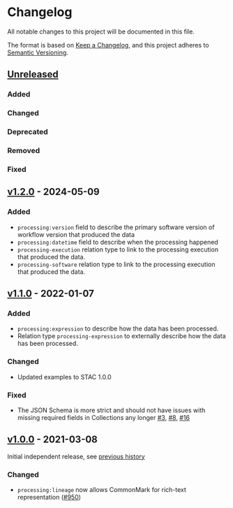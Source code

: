 # Changelog
All notable changes to this project will be documented in this file.

The format is based on [Keep a Changelog](https://keepachangelog.com/en/1.0.0/),
and this project adheres to [Semantic Versioning](https://semver.org/spec/v2.0.0.html).

## [Unreleased]

### Added

### Changed

### Deprecated

### Removed

### Fixed

## [v1.2.0] - 2024-05-09

### Added

- `processing:version` field to describe the primary software version of workflow version that produced the data
- `processing:datetime` field to describe when the processing happened
- `processing-execution` relation type to link to the processing execution that produced the data.
- `processing-software` relation type to link to the processing execution that produced the data.

## [v1.1.0] - 2022-01-07

### Added

- `processing:expression` to describe how the data has been processed.
- Relation type `processing-expression` to externally describe how the data has been processed.

### Changed

- Updated examples to STAC 1.0.0

### Fixed

- The JSON Schema is more strict and should not have issues with missing required fields in Collections any longer [#3](https://github.com/stac-extensions/processing/issues/3), [#8](https://github.com/stac-extensions/processing/issues/8), [#16](https://github.com/stac-extensions/processing/issues/16)

## [v1.0.0] - 2021-03-08

Initial independent release, see [previous history](https://github.com/radiantearth/stac-spec/commits/4a841605ad83a16f45fcb88ed90117d6c77a7f04/extensions/processing)

### Changed

- `processing:lineage` now allows CommonMark for rich-text representation ([#950](https://github.com/radiantearth/stac-spec/issues/950))

[Unreleased]: <https://github.com/stac-extensions/processing/compare/v1.2.0...HEAD>
[v1.2.0]: <https://github.com/stac-extensions/processing/compare/v1.2.0...v1.1.0>
[v1.1.0]: <https://github.com/stac-extensions/processing/compare/v1.1.0...v1.0.0>
[v1.0.0]: <https://github.com/stac-extensions/processing/tree/v1.0.0>
